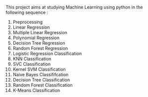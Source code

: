 This project aims at studying Machine Learning using python in the following sequence : 

1. Preprocessing
2. Linear Regression
3. Multiple Linear Regression
4. Polynomial Regression
5. Decision Tree Regression
6. Random Forest Regression
7. Logistic Regression Classification
8. KNN Classification
9. SVC Classification
10. Kernel SVM Classification
11. Naive Bayes Classififcation
12. Decision Tree Classification
13. Random Forest Classification
14. K-Means Classification